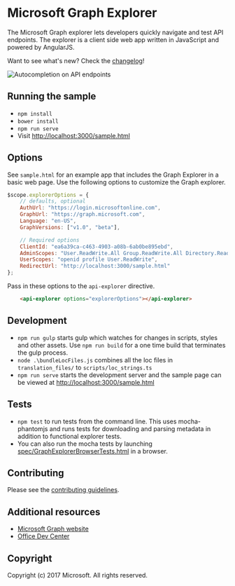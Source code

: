# Microsoft Graph Explorer
The Microsoft Graph explorer lets developers quickly navigate and test API endpoints.  The explorer is a client side web app written in JavaScript and powered by AngularJS.

Want to see what's new? Check the [changelog](changelog.md)!

![Autocompletion on API endpoints](https://devofficestaging.blob.core.windows.net/media/Default/Blogs/ge-animated.gif)

## Running the sample
* `npm install`
* `bower install`
* `npm run serve`
* Visit [http://localhost:3000/sample.html](http://localhost:3000/sample.html)

## Options
See `sample.html` for an example app that includes the Graph Explorer in a basic web page.  Use the following options to customize the Graph explorer.

```javascript
$scope.explorerOptions = {
    // defaults, optional
    AuthUrl: "https://login.microsoftonline.com",
    GraphUrl: "https://graph.microsoft.com",
    Language: "en-US",
    GraphVersions: ["v1.0", "beta"],

    // Required options
    ClientId: "ea6a39ca-c463-4903-a08b-6ab0be895ebd",
    AdminScopes: "User.ReadWrite.All Group.ReadWrite.All Directory.ReadWrite.All Directory.AccessAsUser.All IdentityRiskEvent.Read.All",
    UserScopes: "openid profile User.ReadWrite",
    RedirectUrl: "http://localhost:3000/sample.html"
};

```

Pass in these options to the ```api-explorer``` directive.
```html
    <api-explorer options="explorerOptions"></api-explorer>
```

## Development
* `npm run gulp` starts gulp which watches for changes in scripts, styles and other assets. Use `npm run build` for a one time build that terminates the gulp process.
* `node .\bundleLocFiles.js` combines all the loc files in `translation_files/` to `scripts/loc_strings.ts`
* `npm run serve` starts the development server and the sample page can be viewed at [http://localhost:3000/sample.html](http://localhost:3000/sample.html)

## Tests
* `npm test` to run tests from the command line. This uses mocha-phantomjs and runs tests for downloading and parsing metadata in addition to functional explorer tests.
* You can also run the mocha tests by launching [spec/GraphExplorerBrowserTests.html](spec/GraphExplorerBrowserTests.html) in a browser.

## Contributing
Please see the [contributing guidelines](CONTRIBUTING.md).

## Additional resources
* [Microsoft Graph website](https://graph.microsoft.io)
* [Office Dev Center](http://dev.office.com/)

## Copyright
Copyright (c) 2017 Microsoft. All rights reserved.
